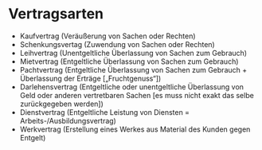 # Vertragsarten

  * Kaufvertrag (Veräußerung von Sachen oder Rechten)
  * Schenkungsvertag (Zuwendung von Sachen oder Rechten)
  * Leihvertrag (Unentgeltliche Überlassung von Sachen zum Gebrauch)
  * Mietvertrag (Entgeltliche Überlassung von Sachen zum Gebrauch)
  * Pachtvertrag (Entgeltliche Überlassung von Sachen zum Gebrauch + Überlassung der Erträge [„Fruchtgenuss“])
  * Darlehensvertrag (Entgeltliche oder unentgeltliche Überlassung von Geld oder anderen vertretbaren Sachen [es muss nicht exakt das selbe zurückgegeben werden])
  * Dienstvertrag (Entgeltliche Leistung von Diensten = Arbeits-/Ausbildungsvertrag)
  * Werkvertrag (Erstellung eines Werkes aus Material des Kunden gegen Entgelt)